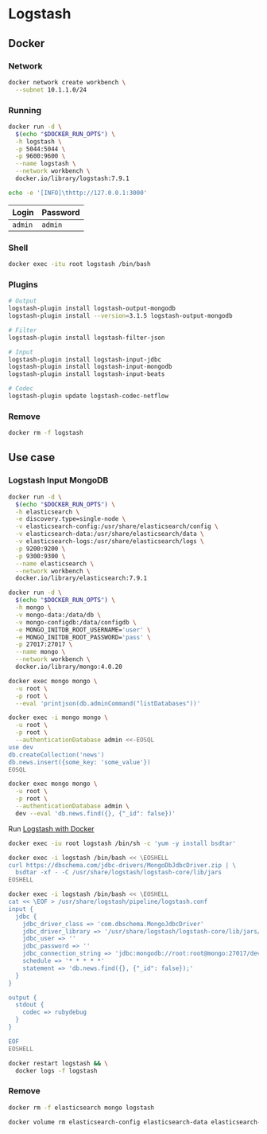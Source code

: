 # Logstash

## Docker

### Network

```sh
docker network create workbench \
  --subnet 10.1.1.0/24
```

### Running

```sh
docker run -d \
  $(echo "$DOCKER_RUN_OPTS") \
  -h logstash \
  -p 5044:5044 \
  -p 9600:9600 \
  --name logstash \
  --network workbench \
  docker.io/library/logstash:7.9.1
```

```sh
echo -e '[INFO]\thttp://127.0.0.1:3000'
```

| Login | Password |
| --- | --- |
| `admin` | `admin` |

### Shell

```sh
docker exec -itu root logstash /bin/bash
```

### Plugins

```sh
# Output
logstash-plugin install logstash-output-mongodb
logstash-plugin install --version=3.1.5 logstash-output-mongodb

# Filter
logstash-plugin install logstash-filter-json

# Input
logstash-plugin install logstash-input-jdbc
logstash-plugin install logstash-input-mongodb
logstash-plugin install logstash-input-beats

# Codec
logstash-plugin update logstash-codec-netflow
```

### Remove

```sh
docker rm -f logstash
```

## Use case

### Logstash Input MongoDB

```sh
docker run -d \
  $(echo "$DOCKER_RUN_OPTS") \
  -h elasticsearch \
  -e discovery.type=single-node \
  -v elasticsearch-config:/usr/share/elasticsearch/config \
  -v elasticsearch-data:/usr/share/elasticsearch/data \
  -v elasticsearch-logs:/usr/share/elasticsearch/logs \
  -p 9200:9200 \
  -p 9300:9300 \
  --name elasticsearch \
  --network workbench \
  docker.io/library/elasticsearch:7.9.1
```

```sh
docker run -d \
  $(echo "$DOCKER_RUN_OPTS") \
  -h mongo \
  -v mongo-data:/data/db \
  -v mongo-configdb:/data/configdb \
  -e MONGO_INITDB_ROOT_USERNAME='user' \
  -e MONGO_INITDB_ROOT_PASSWORD='pass' \
  -p 27017:27017 \
  --name mongo \
  --network workbench \
  docker.io/library/mongo:4.0.20
```

```sh
docker exec mongo mongo \
  -u root \
  -p root \
  --eval 'printjson(db.adminCommand("listDatabases"))'

docker exec -i mongo mongo \
  -u root \
  -p root \
  --authenticationDatabase admin <<-EOSQL
use dev
db.createCollection('news')
db.news.insert({some_key: 'some_value'})
EOSQL

docker exec mongo mongo \
  -u root \
  -p root \
  --authenticationDatabase admin \
  dev --eval 'db.news.find({}, {"_id": false})'
```

Run [Logstash with Docker](#running)

```sh
docker exec -iu root logstash /bin/sh -c 'yum -y install bsdtar'
```

```sh
docker exec -i logstash /bin/bash << \EOSHELL
curl https://dbschema.com/jdbc-drivers/MongoDbJdbcDriver.zip | \
  bsdtar -xf - -C /usr/share/logstash/logstash-core/lib/jars
EOSHELL
```

```sh
docker exec -i logstash /bin/bash << \EOSHELL
cat << \EOF > /usr/share/logstash/pipeline/logstash.conf
input {
  jdbc {
    jdbc_driver_class => 'com.dbschema.MongoJdbcDriver'
    jdbc_driver_library => '/usr/share/logstash/logstash-core/lib/jars/mongojdbc2.3.jar'
    jdbc_user => ''
    jdbc_password => ''
    jdbc_connection_string => 'jdbc:mongodb://root:root@mongo:27017/dev?authSource=admin'
    schedule => '* * * * *'
    statement => 'db.news.find({}, {"_id": false});'
  }
}

output {
  stdout {
    codec => rubydebug
  }
}

EOF
EOSHELL
```

```sh
docker restart logstash && \
  docker logs -f logstash
```

### Remove

```sh
docker rm -f elasticsearch mongo logstash

docker volume rm elasticsearch-config elasticsearch-data elasticsearch-logs mongo-data mongo-configdb
```

<!-- ###

```
# CLASSPATH $CLASSPATH:/usr/lib/jvm/java-1.8.0-openjdk-1.8.0.191.b12-1.el7_6.x86_64/jre/lib

com.dbschema.MongoJdbcDriver
mongojdbc1.2.jar

# https://github.com/rmmenezes/prototipo-arq-mononitoramento
# https://github.com/rizkisamsul/workshop-kazee/tree/8171107a0ebd073ae7caafa7dd4551451dd648e9/docker/driver/MongoDbJdbcDriver

# MongoDB
( cd /usr/share/logstash/logstash-core/lib/jars && curl -O https://search.maven.org/remotecontent?filepath=org/mongodb/mongodb-jdbc/1.0.0/mongodb-jdbc-1.0.0.jar )

# https://repo1.maven.org/maven2/org/mongodb/mongo-java-driver/3.8.2/mongo-java-driver-3.8.2.jar

# SQL Server
# COPY sqljdbc42.jar /usr/share/logstash/logstash-core/lib/jars/sqljdbc42.jar

# MySQL
# curl -L https://dev.mysql.com/get/Downloads/Connector-J/mysql-connector-java-5.1.49.tar.gz | \
  tar -xzC /opt/nifi/nifi-current/lib mysql-connector-java-5.1.49/mysql-connector-java-5.1.49.jar --strip-components 1

# COPY mysql-connector-java-5.1.36-bin.jar /usr/share/logstash/logstash-core/lib/jars/mysql-connector-java-5.1.36-bin.jar
``` -->

<!--
# docker exec mongo mongo \
#   -u root \
#   -p root \
#   --eval 'printjson(db.serverStatus())'

docker exec mongo mongo \
  -u root \
  -p root \
  --authenticationDatabase admin \
  --eval 'db.createUser({user: "dev", pwd: "dev", roles:[{role: "readWrite", db: "dev"}]})'

docker exec mongo mongo \
  -u dev \
  -p dev \
  --authenticationDatabase dev \
  dev --eval 'db.system.users.find({}, {"_id" : 1})'

docker exec mongo mongo \
  -u dev \
  -p dev \
  --authenticationDatabase dev \
  --eval 'db.getUsers()'

docker exec mongo mongo \
  -u dev \
  -p dev \
  --authenticationDatabase dev \
  --eval 'printjson(db.getCollectionNames())'

docker exec mongo mongo \
  -u dev \
  -p dev \
  --authenticationDatabase dev \
  --eval 'db.news.find({}, {"_id": false})'

# docker exec mongo mongo \
#   -u dev \
#   -p dev \
#   dev --eval 'rs.status()'

# docker exec mongo mongo \
#   -u root \
#   -p root \
#   dev --eval 'db.createCollection("news")'

# docker exec mongo mongo \
#   -u root \
#   -p root \
#   dev --eval 'db.news.createIndex({"bucketId": 1})'
-->
